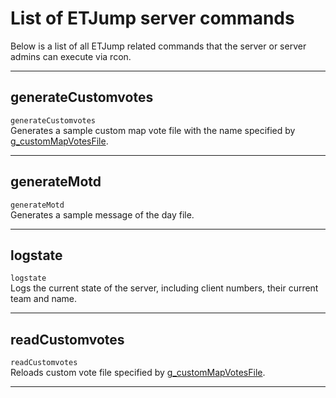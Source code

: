 # List of ETJump server commands
Below is a list of all ETJump related commands that the server or server admins can execute via rcon.

---

## generateCustomvotes

`generateCustomvotes`  
Generates a sample custom map vote file with the name specified by [g_customMapVotesFile](./server_cvars.md#g_custommapvotesfile).

---

## generateMotd

`generateMotd`  
Generates a sample message of the day file.

---

## logstate

`logstate`  
Logs the current state of the server, including client numbers, their current team and name.

---

## readCustomvotes

`readCustomvotes`  
Reloads custom vote file specified by [g_customMapVotesFile](./server_cvars.md#g_custommapvotesfile).

---

